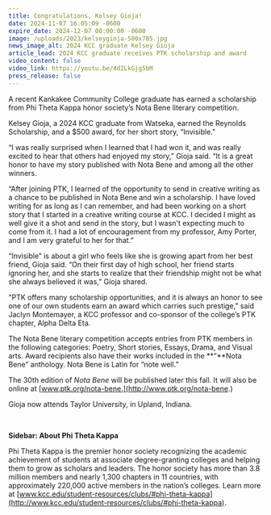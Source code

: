 ```yaml
---
title: Congratulations, Kelsey Gioja!
date: 2024-11-07 16:05:09 -0600
expire_date: 2024-12-07 00:00:00 -0600
image: /uploads/2023/kelseygioja-580x785.jpg
news_image_alt: 2024 KCC graduate Kelsey Gioja
article_lead: 2024 KCC graduate receives PTK scholarship and award
video_content: false
video_link: https://youtu.be/4d2LkGjg5bM
press_release: false
---
```

A recent Kankakee Community College graduate has earned a scholarship from Phi Theta Kappa honor society’s Nota Bene literary competition.

Kelsey Gioja, a 2024 KCC graduate from Watseka, earned the Reynolds Scholarship, and a $500 award, for her short story, “Invisible."

“I was really surprised when I learned that I had won it, and was really excited to hear that others had enjoyed my story,” Gioja said. “It is a great honor to have my story published with Nota Bene and among all the other winners.

“After joining PTK, I learned of the opportunity to send in creative writing as a chance to be published in Nota Bene and win a scholarship. I have loved writing for as long as I can remember, and had been working on a short story that I started in a creative writing course at KCC. I decided I might as well give it a shot and send in the story, but I wasn't expecting much to come from it. I had a lot of encouragement from my professor, Amy Porter, and I am very grateful to her for that.”

“Invisible” is about a girl who feels like she is growing apart from her best friend, Gioja said. “On their first day of high school, her friend starts ignoring her, and she starts to realize that their friendship might not be what she always believed it was,” Gioja shared.

"PTK offers many scholarship opportunities, and it is always an honor to see one of our own students earn an award which carries such prestige," said Jaclyn Montemayer, a KCC professor and co-sponsor of the college’s PTK chapter, Alpha Delta Eta.

The Nota Bene literary competition accepts entries from PTK members in the following categories: Poetry, Short stories, Essays, Drama, and Visual arts. Award recipients also have their works included in the **“**Nota Bene” anthology. Nota Bene is Latin for “note well.”

The 30th edition of *Nota Bene* will be published later this fall. It will also be online at [www.ptk.org/nota-bene.](http://www.ptk.org/nota-bene.)

Gioja now attends Taylor University, in Upland, Indiana.

&nbsp;

**Sidebar: About Phi Theta Kappa**

Phi Theta Kappa is the premier honor society recognizing the academic achievement of students at associate degree-granting colleges and helping them to grow as scholars and leaders. The honor society has more than 3.8 million members and nearly 1,300 chapters in 11 countries, with approximately 220,000 active members in the nation’s colleges. Learn more at [www.kcc.edu/student-resources/clubs/#phi-theta-kappa](http://www.kcc.edu/student-resources/clubs/#phi-theta-kappa).